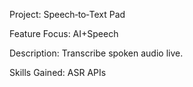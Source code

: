 Project: Speech‑to‑Text Pad 

Feature Focus: AI+Speech 

Description: Transcribe spoken audio live. 

Skills Gained: ASR APIs 